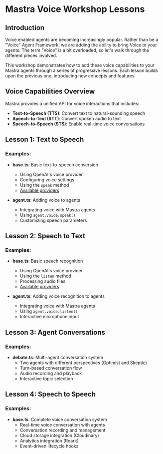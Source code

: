 # Mastra Voice Workshop Lessons

## Introduction

Voice enabled agents are becoming increasingly popular. Rather than be a "Voice" Agent Framework, we are adding the ability to bring Voice to your agents. The term "Voice" is a bit overloaded, so let's walk through the different pieces involved.

This workshop demonstrates how to add these voice capabilities to your Mastra agents through a series of progressive lessons. Each lesson builds upon the previous one, introducing new concepts and features.

## Voice Capabilities Overview

Mastra provides a unified API for voice interactions that includes:

- **Text-to-Speech (TTS)**: Convert text to natural-sounding speech
- **Speech-to-Text (STT)**: Convert spoken audio to text
- **Speech-to-Speech (STS)**: Enable real-time voice conversations

## Lesson 1: Text to Speech

### Examples:
- **base.ts**: Basic text-to-speech conversion
  - Using OpenAI's voice provider
  - Configuring voice settings
  - Using the `speak` method
  - [Available providers](https://mastra.ai/docs/voice/text-to-speech#available-providers)

- **agent.ts**: Adding voice to agents
  - Integrating voice with Mastra agents
  - Using `agent.voice.speak()`
  - Customizing speech parameters

## Lesson 2: Speech to Text

### Examples:
- **base.ts**: Basic speech recognition
  - Using OpenAI's voice provider
  - Using the `listen` method
  - Processing audio files
  - [Available providers](https://mastra.ai/docs/voice/speech-to-text#available-providers)

- **agent.ts**: Adding voice recognition to agents
  - Integrating voice with Mastra agents
  - Using `agent.voice.listen()`
  - Interactive microphone input

## Lesson 3: Agent Conversations

### Examples:
- **debate.ts**: Multi-agent conversation system
  - Two agents with different perspectives (Optimist and Skeptic)
  - Turn-based conversation flow
  - Audio recording and playback
  - Interactive topic selection

## Lesson 4: Speech to Speech

### Examples:
- **base.ts**: Complete voice conversation system
  - Real-time voice conversation with agents
  - Conversation recording and management
  - Cloud storage integration (Cloudinary)
  - Analytics integration (Roark)
  - Event-driven lifecycle hooks
